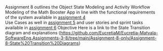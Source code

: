 Assignment 8 outlines the Object State Modeling and Activity Workflow Modeling of the Math Booster App in line with the functional requirements of the system available in [assignment 4](https://github.com/EucretiaM/EucretiaM-Matyala-Assignment-4) <br />
Use Cases as well in [assignment 5](https://github.com/EucretiaM/EucretiaM-Matyala-Assignment-5)
and user stories and sprint tasks available in [assignment 6](https://github.com/EucretiaM/EucretiaM-Matyala-Assignment-6)
Objective
Here is a link to the State Transition diagram and explanations
(https://github.com/EucretiaM/Eucretia-Matyala-SoftwareEng.Assignments-3-8/tree/main/Assignment-8-only/Assignment-8-State%20Transition%20Diagrams)
